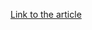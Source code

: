 [Link to the article](https://cybersecuritynews.com/adobe-security-update-multiple-vulnerabilities/)
